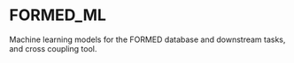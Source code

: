 # FORMED_ML
Machine learning models for the FORMED database and downstream tasks, and cross coupling tool.


